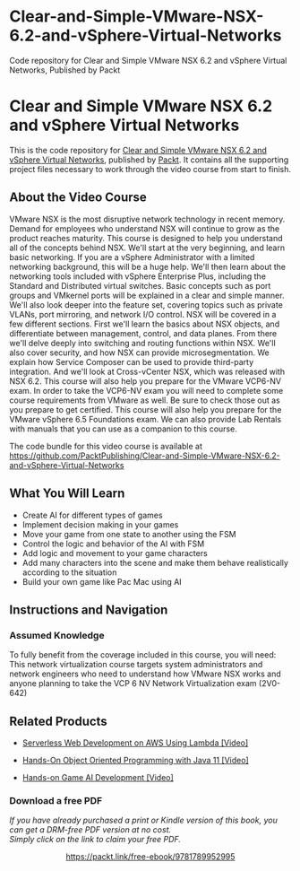 # Clear-and-Simple-VMware-NSX-6.2-and-vSphere-Virtual-Networks
Code repository for Clear and Simple VMware NSX 6.2 and vSphere Virtual Networks, Published by Packt
# Clear and Simple VMware NSX 6.2 and vSphere Virtual Networks
This is the code repository for [Clear and Simple VMware NSX 6.2 and vSphere Virtual Networks](https://www.packtpub.com/big-data-and-business-intelligence/hands-game-ai-development-video?utm_source=github&utm_medium=repository&utm_campaign=9781788990912), published by [Packt](https://www.packtpub.com/?utm_source=github). It contains all the supporting project files necessary to work through the video course from start to finish.
## About the Video Course
VMware NSX is the most disruptive network technology in recent memory. Demand for employees who understand NSX will continue to grow as the product reaches maturity. This course is designed to help you understand all of the concepts behind NSX. We'll start at the very beginning, and learn basic networking. If you are a vSphere Administrator with a limited networking background, this will be a huge help. We'll then learn about the networking tools included with vSphere Enterprise Plus, including the Standard and Distributed virtual switches. Basic concepts such as port groups and VMkernel ports will be explained in a clear and simple manner. We'll also look deeper into the feature set, covering topics such as private VLANs, port mirroring, and network I/O control.
NSX will be covered in a few different sections. First we'll learn the basics about NSX objects, and differentiate between management, control, and data planes. From there we'll delve deeply into switching and routing functions within NSX. We'll also cover security, and how NSX can provide microsegmentation. We explain how Service Composer can be used to provide third-party integration. And we'll look at Cross-vCenter NSX, which was released with NSX 6.2. This course will also help you prepare for the VMware VCP6-NV exam. In order to take the VCP6-NV exam you will need to complete some course requirements from VMware as well. Be sure to check those out as you prepare to get certified. This course will also help you prepare for the VMware vSphere 6.5 Foundations exam. We can also provide Lab Rentals with manuals that you can use as a companion to this course.

The code bundle for this video course is available at https://github.com/PacktPublishing/Clear-and-Simple-VMware-NSX-6.2-and-vSphere-Virtual-Networks

<H2>What You Will Learn</H2>
<DIV class=book-info-will-learn-text>
<UL>
<LI>Create AI for different types of games 
<LI>Implement decision making in your games 
<LI>Move your game from one state to another using the FSM 
<LI>Control the logic and behavior of the AI with FSM 
<LI>Add logic and movement to your game characters 
<LI>Add many characters into the scene and make them behave realistically according to the situation 
<LI>Build your own game like Pac Mac using AI </LI></UL></DIV>

## Instructions and Navigation
### Assumed Knowledge
To fully benefit from the coverage included in this course, you will need:<br/>
This network virtualization course targets system administrators and network engineers who need to understand how VMware NSX works and anyone planning to take the VCP 6 NV Network Virtualization exam (2V0-642)

     

## Related Products
* [Serverless Web Development on AWS Using Lambda [Video]](https://www.packtpub.com/big-data-and-business-intelligence/hands-game-ai-development-video?utm_source=github&utm_medium=repository&utm_campaign=9781788990912)

* [Hands-On Object Oriented Programming with Java 11 [Video]](https://www.packtpub.com/big-data-and-business-intelligence/hands-game-ai-development-video?utm_source=github&utm_medium=repository&utm_campaign=9781788990912)

* [Hands-on Game AI Development [Video]](https://www.packtpub.com/big-data-and-business-intelligence/hands-game-ai-development-video?utm_source=github&utm_medium=repository&utm_campaign=9781788990912)

### Download a free PDF

 <i>If you have already purchased a print or Kindle version of this book, you can get a DRM-free PDF version at no cost.<br>Simply click on the link to claim your free PDF.</i>
<p align="center"> <a href="https://packt.link/free-ebook/9781789952995">https://packt.link/free-ebook/9781789952995 </a> </p>